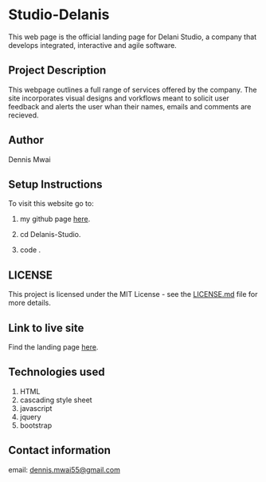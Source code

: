 # Studio-Delanis

This web page is the official landing page for Delani Studio, a company that develops integrated, interactive and agile software.

## Project Description

This webpage outlines a full range of services offered by the company. The site incorporates visual designs and vorkflows meant to solicit user feedback and alerts the user whan their names, emails and comments are recieved.

## Author

Dennis Mwai

## Setup Instructions

To visit this website go to:

1. my github page [here](https://github.com/dennis-mwai/Studio-Delanis).

2. cd Delanis-Studio.

3. code .

## LICENSE

This project is licensed under the MIT License - see the [LICENSE.md](LICENSE) file for more details.

## Link to live site

Find the landing page [here](https://dennis-mwai.github.io/Studio-Delanis/).

## Technologies used

1. HTML
2. cascading style sheet
3. javascript
4. jquery
5. bootstrap

## Contact information

email: dennis.mwai55@gmail.com